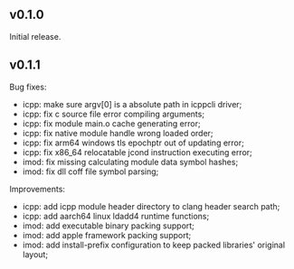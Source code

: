 ## v0.1.0
Initial release.

## v0.1.1
Bug fixes:
 * icpp: make sure argv[0] is a absolute path in icppcli driver;
 * icpp: fix c source file error compiling arguments;
 * icpp: fix module main.o cache generating error;
 * icpp: fix native module handle wrong loaded order;
 * icpp: fix arm64 windows tls epochptr out of updating error;
 * icpp: fix x86_64 relocatable jcond instruction executing error;
 * imod: fix missing calculating module data symbol hashes;
 * imod: fix dll coff file symbol parsing;

Improvements:
 * icpp: add icpp module header directory to clang header search path;
 * icpp: add aarch64 linux ldadd4 runtime functions;
 * imod: add executable binary packing support;
 * imod: add apple framework packing support;
 * imod: add install-prefix configuration to keep packed libraries' original layout;
